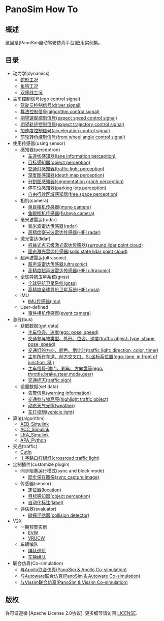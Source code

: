 # PanoSim How To

## 概述
这里是[PanoSim自动驾驶仿真平台]应用实例集。

## 目录
- 动力学(dynamics)
  - [蛇形工况](#todo)
  - [鱼钩工况](#todo)
  - [双移线工况](#todo)
- 主车控制信号(ego control signal)
  - [驾驶员控制信号(driver signal)](./EgoControl/driver_signal)
  - [算法控制信号(algorithm control signal)](./EgoControl/algorithm)
  - [期望速度控制信号(expect speed control signal)](./EgoControl/expect_speed)
  - [期望轨迹控制信号(expect trajectory control signal)](./EgoControl/expect_trajectory)
  - [加速度控制信号(acceleration control signal)](./EgoControl/acceleration)
  - [前轮转角控制信号(front wheel angle control signal)](./EgoControl/front_wheel_angle)
- 使用传感器(using sensor)
  - 感知器(perceptron)
    - [车道线感知器(lane information perception)](./Sensor/Perception/LaneInfoPerception)
    - [目标感知器(object perception)](./Sensor/Perception/ObjectPerception)
    - [交通灯感知器(traffic light perception)](./Sensor/Perception/TrafficLightPerception)
    - [深度图感知器(depth map perception)](./Sensor/Perception/DepthmapPerception)
    - [分割图感知器(segmentation graph perception)](./Sensor/Perception/SegmentationPerception)
    - [停车位感知器(parking lots perception)](./Sensor/Perception/ParkingLotsPerception)
    - [自由行驶区域感知器(free space perception)](./Sensor/Perception/FreeSpacePerception)
  - 相机(camera)
    - [单目相机传感器(mono camera)](./Sensor/Camera/MonoCamera)
    - [鱼眼相机传感器(fisheye camera)](./Sensor/Camera/FisheyeCamera)
  - 毫米波雷达(radar)
    - [毫米波雷达传感器(radar)](./Sensor/Radar/Radar)
    - [高精度毫米波雷达传感器(HIFI radar)](./Sensor/Radar/RadarHIFI)
  - 激光雷达(lidar)
    - [机械式点云级激光雷达传感器(surround lidar point cloud)](./Sensor/Lidar/SurroundLidarPointCloud)
    - [固态激光雷达传感器(solid state lidar point cloud)](./Sensor/Lidar/SolidStateLidarPointCloud)
  - 超声波雷达(ultrasonic)
    - [超声波雷达传感器(ultrasonic)](./Sensor/Ultrasonic/Ultrasonic)
    - [高精度超声波雷达传感器(HIFI ultrasonic)](./Sensor/Ultrasonic/UltrasonicHIFI)
  - 全球导航卫星系统(gnss)
    - [全球导航卫星系统(gnss)](./Sensor/GNSS/GNSS)
    - [高精度全球导航卫星系统(HIFI gnss)](./Sensor/GNSS/GNSSHIFI)
  - IMU
    - [IMU传感器(imu)](./Sensor/IMU)
  - User-defined
    - [事件相机传感器(event camera)](./Sensor/User-defined/EventCamera)
- 总线(bus)
  - 获取数据(get data)
    - [主车位姿、速度(ego: pose, speed)](./Bus/ego)
    - [交通参与物类型、外形、位姿、速度(traffic object: type, shape, pose, speed)](./Bus/traffic)
    - [交通灯的方向、颜色、倒计时(traffic light: direction, color, timer)](./Bus/traffic_light)
    - [主车所在车道、前方交叉口、SL坐标系位置(ego: lane, in front of junction, SL)](./Bus/ego_traffic)
    - [主车信号-油门、刹车、方向盘等(ego: throttle,brake,steer,mode,gear)](./Bus/ego_driver)
    - [交通标志(traffic sign)](./Bus/traffic_sign)
  - 设置数据(set data)
    - [告警信息(warning information)](./Bus/warning)
    - [交通参与物高亮(highlight traffic object)](./Bus/traffic_object_highlight)
    - [动态天气光照(weather)](./Bus/weather)
    - [车灯控制(vehicle light)](./Bus/vehicle_light)
- 算法(algorithm)
  - [AEB_Simulink](./Algorithm/AEB/AEB_Simulink)
  - [ACC_Simulink](./Algorithm/ACC/ACC_Simulink)
  - [LKA_Simulink](./Algorithm/LKA/LKA_Simulink)
  - [APA_Python](./Algorithm/APA/APA_Python)
- 交通(traffic)
  - [CutIn](./Traffic/CutIn)
  - [十字路口红绿灯(crossroad traffic light)](./Traffic/CrossroadTrafficLight)
- 定制插件(customize plugin)
  - 同步阻塞运行模式(sync and block mode)
    - [同步保存图像(sync capture image)](./Customize/SyncCaptureImage)
  - 传感器(sensor)
    - [定位器(location)](./Customize/Location)
    - [目标感知器(object perception)](./Customize/ObjectPerception)
    - [自动化标注(label)](./Customize/Label)    
  - 评估器(evaluator)
    - [碰撞评估器(collision detector)](./Bus/judge)
- V2X
  - 一期预警实例
    - [EVW](./V2X/EVW)
    - [VRUCW](./V2X/VRUCW)
  - 车辆编队
    - [编队巡航](./V2X/Platoon/Platoon1)
    - [车辆组队](./V2X/Platoon/Platoon2)
- 联合仿真(Co-simulation)
  - [与Apollo联合仿真(PanoSim & Apollo Co-simulation)](https://github.com/liyanlee/PanoSim_Apollo_Bridge)
  - [与Autoware联合仿真(PanoSim & Autoware Co-simulation)](https://github.com/wobuzhuchele/PanoSim-Autoware)
  - [与Vissim联合仿真(PanoSim & Vissim Co-simulation)](https://github.com/liyanlee/PanoSim_Vissim_Bridge)

## 版权
许可证遵循 [Apache License 2.0协议]. 更多细节请访问 [LICENSE](./LICENSE.txt).

